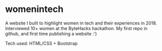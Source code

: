 # womenintech
A website I built to highlight women in tech and their experiences in 2018. Interviewed 10+ women at the ByteHacks hackathon. 
My first repo in github, and first time publishing a website :')

Tech used: HTML/CSS + Bootstrap
